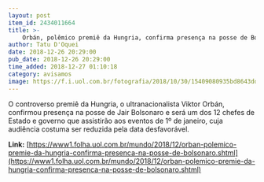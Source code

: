 ```yaml
---
layout: post
item_id: 2434011664
title: >-
    Orbán, polêmico premiê da Hungria, confirma presença na posse de Bolsonaro
author: Tatu D'Oquei
date: 2018-12-26 20:29:00
pub_date: 2018-12-26 20:29:00
time_added: 2018-12-27 01:10:18
category: avisamos
image: https://f.i.uol.com.br/fotografia/2018/10/30/15409080935bd8643ddf8f9_1540908093_3x2_xl.jpg
---
```


O controverso premiê da Hungria, o ultranacionalista Viktor Orbán, confirmou presença na posse de Jair Bolsonaro e será um dos 12 chefes de Estado e governo que assistirão aos eventos de 1º de janeiro, cuja audiência costuma ser reduzida pela data desfavorável.

**Link:** [https://www1.folha.uol.com.br/mundo/2018/12/orban-polemico-premie-da-hungria-confirma-presenca-na-posse-de-bolsonaro.shtml](https://www1.folha.uol.com.br/mundo/2018/12/orban-polemico-premie-da-hungria-confirma-presenca-na-posse-de-bolsonaro.shtml)

